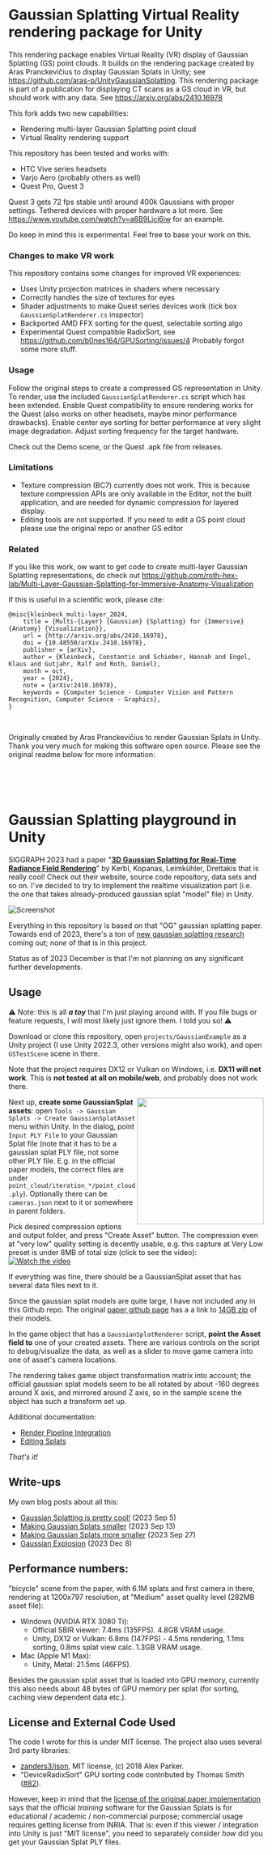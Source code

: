 # Gaussian Splatting Virtual Reality rendering package for Unity

This rendering package enables Virtual Reality (VR) display of Gaussian Splatting (GS) point clouds. It builds on the rendering package created by Aras Pranckevičius to display Gaussian Splats in Unity; see https://github.com/aras-p/UnityGaussianSplatting. This rendering package is part of a publication for displaying CT scans as a GS cloud in VR, but should work with any data. See https://arxiv.org/abs/2410.16978

This fork adds two new capabilities:
- Rendering multi-layer Gaussian Splatting point cloud
- Virtual Reality rendering support

This repository has been tested and works with:
- HTC Vive series headsets
- Varjo Aero (probably others as well)
- Quest Pro, Quest 3

Quest 3 gets 72 fps stable until around 400k Gaussians with proper settings. Tethered devices with proper hardware a lot more. See https://www.youtube.com/watch?v=a6B9Ljci6iw for an example.

Do keep in mind this is experimental. Feel free to base your work on this.

### Changes to make VR work
This repository contains some changes for improved VR experiences:
- Uses Unity projection matrices in shaders where necessary
- Correctly handles the size of textures for eyes
- Shader adjustments to make Quest series devices work (tick box `GaussianSplatRenderer.cs` inspector)
- Backported AMD FFX sorting for the quest, selectable sorting algo
- Experimental Quest compatible RadixSort, see https://github.com/b0nes164/GPUSorting/issues/4
Probably forgot some more stuff.

### Usage

Follow the original steps to create a compressed GS representation in Unity. To render, use the included `GaussianSplatRenderer.cs` script which has been extended. Enable Quest compatibility to ensure rendering works for the Quest (also works on other headsets, maybe minor performance drawbacks). Enable center eye sorting for better performance at very slight image degradation. Adjust sorting frequency for the target hardware.

Check out the Demo scene, or the Quest .apk file from releases.

### Limitations

- Texture compression (BC7) currently does not work. This is because texture compression APIs are only available in the Editor, not the built application, and are needed for dynamic compression for layered display.
- Editing tools are not supported. If you need to edit a GS point cloud please use the original repo or another GS editor

### Related
If you like this work, ow want to get code to create multi-layer Gaussian Splatting representations, do check out https://github.com/roth-hex-lab/Multi-Layer-Gaussian-Splatting-for-Immersive-Anatomy-Visualization

If this is useful in a scientific work, please cite:
```
@misc{kleinbeck_multi-layer_2024,
    title = {Multi-{Layer} {Gaussian} {Splatting} for {Immersive} {Anatomy} {Visualization}},
    url = {http://arxiv.org/abs/2410.16978},
    doi = {10.48550/arXiv.2410.16978},
    publisher = {arXiv},
    author = {Kleinbeck, Constantin and Schieber, Hannah and Engel, Klaus and Gutjahr, Ralf and Roth, Daniel},
    month = oct,
    year = {2024},
    note = {arXiv:2410.16978},
    keywords = {Computer Science - Computer Vision and Pattern Recognition, Computer Science - Graphics},
}
```

<br>


Originally created by Aras Pranckevičius to render Gaussian Splats in Unity. Thank you very much for making this software open source. Please see the original readme below for more information:

<br><br><br>

# Gaussian Splatting playground in Unity

SIGGRAPH 2023 had a paper "[**3D Gaussian Splatting for Real-Time Radiance Field Rendering**](https://repo-sam.inria.fr/fungraph/3d-gaussian-splatting/)" by Kerbl, Kopanas, Leimkühler, Drettakis
that is really cool! Check out their website, source code repository, data sets and so on. I've decided to try to implement the realtime visualization part (i.e. the one that takes already-produced
gaussian splat "model" file) in Unity.

![Screenshot](/docs/Images/shotOverview.jpg?raw=true "Screenshot")

Everything in this repository is based on that "OG" gaussian splatting paper. Towards end of 2023, there's a ton of
[new gaussian splatting research](https://github.com/MrNeRF/awesome-3D-gaussian-splatting) coming out; _none_ of that is in this project.

Status as of 2023 December is that I'm not planning on any significant further developments.

## Usage

:warning: Note: this is all _**a toy**_ that I'm just playing around with. If you file bugs or feature requests, I will most likely just ignore them. I told you so! :warning:

Download or clone this repository, open `projects/GaussianExample` as a Unity project (I use Unity 2022.3, other versions might also work),
and open `GSTestScene` scene in there.

Note that the project requires DX12 or Vulkan on Windows, i.e. **DX11 will not work**. This is **not tested at all on mobile/web**, and probably
does not work there.

<img align="right" src="docs/Images/shotAssetCreator.png" width="250px">

Next up, **create some GaussianSplat assets**: open `Tools -> Gaussian Splats -> Create GaussianSplatAsset` menu within Unity.
In the dialog, point `Input PLY File` to your Gaussian Splat file (note that it has to be a gaussian splat PLY file, not some 
other PLY file. E.g. in the official paper models, the correct files are under `point_cloud/iteration_*/point_cloud.ply`).
Optionally there can be `cameras.json` next to it or somewhere in parent folders.

Pick desired compression options and output folder, and press "Create Asset" button. The compression even at "very low" quality setting is decently usable, e.g. 
this capture at Very Low preset is under 8MB of total size (click to see the video): \
[![Watch the video](https://img.youtube.com/vi/iccfV0YlWVI/0.jpg)](https://youtu.be/iccfV0YlWVI)

If everything was fine, there should be a GaussianSplat asset that has several data files next to it.

Since the gaussian splat models are quite large, I have not included any in this Github repo. The original
[paper github page](https://github.com/graphdeco-inria/gaussian-splatting) has a a link to
[14GB zip](https://repo-sam.inria.fr/fungraph/3d-gaussian-splatting/datasets/pretrained/models.zip) of their models.


In the game object that has a `GaussianSplatRenderer` script, **point the Asset field to** one of your created assets.
There are various controls on the script to debug/visualize the data, as well as a slider to move game camera into one of asset's camera
locations.

The rendering takes game object transformation matrix into account; the official gaussian splat models seem to be all rotated by about
-160 degrees around X axis, and mirrored around Z axis, so in the sample scene the object has such a transform set up.

Additional documentation:

* [Render Pipeline Integration](/docs/render-pipeline-integration.md)
* [Editing Splats](/docs/splat-editing.md)

_That's it!_


## Write-ups

My own blog posts about all this:
* [Gaussian Splatting is pretty cool!](https://aras-p.info/blog/2023/09/05/Gaussian-Splatting-is-pretty-cool/) (2023 Sep 5)
* [Making Gaussian Splats smaller](https://aras-p.info/blog/2023/09/13/Making-Gaussian-Splats-smaller/) (2023 Sep 13)
* [Making Gaussian Splats more smaller](https://aras-p.info/blog/2023/09/27/Making-Gaussian-Splats-more-smaller/) (2023 Sep 27)
* [Gaussian Explosion](https://aras-p.info/blog/2023/12/08/Gaussian-explosion/) (2023 Dec 8)

## Performance numbers:

"bicycle" scene from the paper, with 6.1M splats and first camera in there, rendering at 1200x797 resolution,
at "Medium" asset quality level (282MB asset file):

* Windows (NVIDIA RTX 3080 Ti):
  * Official SBIR viewer: 7.4ms (135FPS). 4.8GB VRAM usage.
  * Unity, DX12 or Vulkan: 6.8ms (147FPS) - 4.5ms rendering, 1.1ms sorting, 0.8ms splat view calc. 1.3GB VRAM usage.
* Mac (Apple M1 Max):
  * Unity, Metal: 21.5ms (46FPS).

Besides the gaussian splat asset that is loaded into GPU memory, currently this also needs about 48 bytes of GPU memory
per splat (for sorting, caching view dependent data etc.).


## License and External Code Used

The code I wrote for this is under MIT license. The project also uses several 3rd party libraries:

- [zanders3/json](https://github.com/zanders3/json), MIT license, (c) 2018 Alex Parker.
- "DeviceRadixSort" GPU sorting code contributed by Thomas Smith ([#82](https://github.com/aras-p/UnityGaussianSplatting/pull/82)).

However, keep in mind that the [license of the original paper implementation](https://github.com/graphdeco-inria/gaussian-splatting/blob/main/LICENSE.md)
says that the official _training_ software for the Gaussian Splats is for educational / academic / non-commercial
purpose; commercial usage requires getting license from INRIA. That is: even if this viewer / integration
into Unity is just "MIT license", you need to separately consider *how* did you get your Gaussian Splat PLY files.
